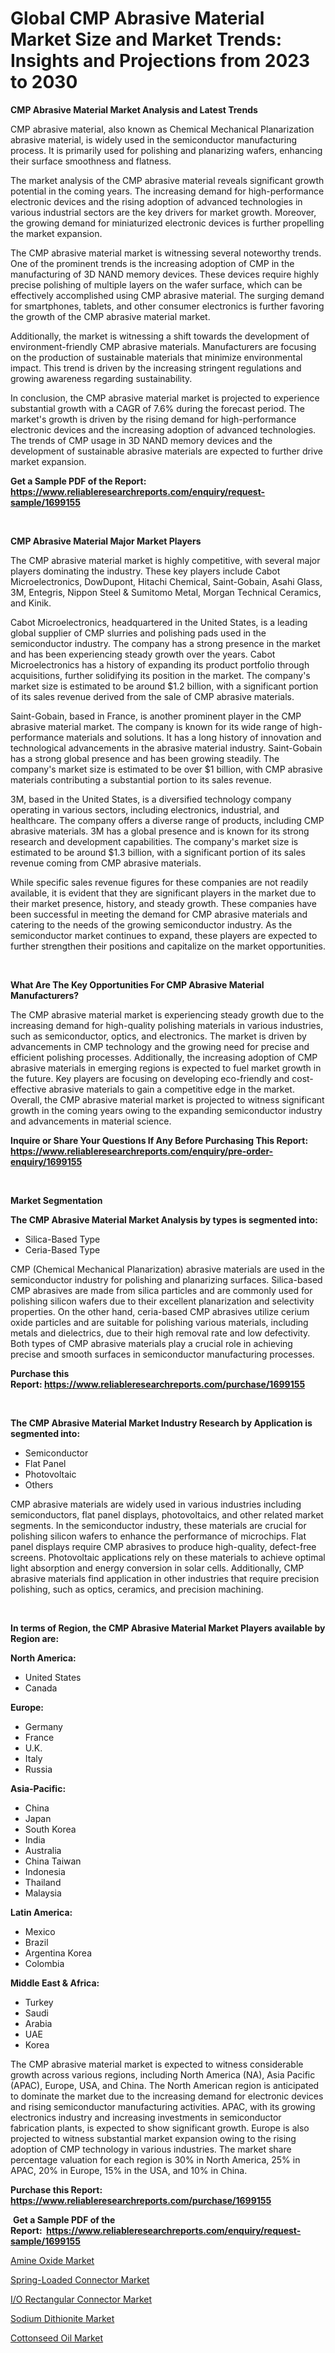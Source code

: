 <p><h1>Global CMP Abrasive Material Market Size and Market Trends: Insights and Projections from 2023 to 2030</h1></p><p><strong>CMP Abrasive Material Market Analysis and Latest Trends</strong></p>
<p><p>CMP abrasive material, also known as Chemical Mechanical Planarization abrasive material, is widely used in the semiconductor manufacturing process. It is primarily used for polishing and planarizing wafers, enhancing their surface smoothness and flatness.</p><p>The market analysis of the CMP abrasive material reveals significant growth potential in the coming years. The increasing demand for high-performance electronic devices and the rising adoption of advanced technologies in various industrial sectors are the key drivers for market growth. Moreover, the growing demand for miniaturized electronic devices is further propelling the market expansion.</p><p>The CMP abrasive material market is witnessing several noteworthy trends. One of the prominent trends is the increasing adoption of CMP in the manufacturing of 3D NAND memory devices. These devices require highly precise polishing of multiple layers on the wafer surface, which can be effectively accomplished using CMP abrasive material. The surging demand for smartphones, tablets, and other consumer electronics is further favoring the growth of the CMP abrasive material market.</p><p>Additionally, the market is witnessing a shift towards the development of environment-friendly CMP abrasive materials. Manufacturers are focusing on the production of sustainable materials that minimize environmental impact. This trend is driven by the increasing stringent regulations and growing awareness regarding sustainability.</p><p>In conclusion, the CMP abrasive material market is projected to experience substantial growth with a CAGR of 7.6% during the forecast period. The market's growth is driven by the rising demand for high-performance electronic devices and the increasing adoption of advanced technologies. The trends of CMP usage in 3D NAND memory devices and the development of sustainable abrasive materials are expected to further drive market expansion.</p></p>
<p><strong>Get a Sample PDF of the Report:&nbsp; <a href="https://www.reliableresearchreports.com/enquiry/request-sample/1699155">https://www.reliableresearchreports.com/enquiry/request-sample/1699155</a></strong></p>
<p>&nbsp;</p>
<p><strong>CMP Abrasive Material Major Market Players</strong></p>
<p><p>The CMP abrasive material market is highly competitive, with several major players dominating the industry. These key players include Cabot Microelectronics, DowDupont, Hitachi Chemical, Saint-Gobain, Asahi Glass, 3M, Entegris, Nippon Steel & Sumitomo Metal, Morgan Technical Ceramics, and Kinik.</p><p>Cabot Microelectronics, headquartered in the United States, is a leading global supplier of CMP slurries and polishing pads used in the semiconductor industry. The company has a strong presence in the market and has been experiencing steady growth over the years. Cabot Microelectronics has a history of expanding its product portfolio through acquisitions, further solidifying its position in the market. The company's market size is estimated to be around $1.2 billion, with a significant portion of its sales revenue derived from the sale of CMP abrasive materials.</p><p>Saint-Gobain, based in France, is another prominent player in the CMP abrasive material market. The company is known for its wide range of high-performance materials and solutions. It has a long history of innovation and technological advancements in the abrasive material industry. Saint-Gobain has a strong global presence and has been growing steadily. The company's market size is estimated to be over $1 billion, with CMP abrasive materials contributing a substantial portion to its sales revenue.</p><p>3M, based in the United States, is a diversified technology company operating in various sectors, including electronics, industrial, and healthcare. The company offers a diverse range of products, including CMP abrasive materials. 3M has a global presence and is known for its strong research and development capabilities. The company's market size is estimated to be around $1.3 billion, with a significant portion of its sales revenue coming from CMP abrasive materials.</p><p>While specific sales revenue figures for these companies are not readily available, it is evident that they are significant players in the market due to their market presence, history, and steady growth. These companies have been successful in meeting the demand for CMP abrasive materials and catering to the needs of the growing semiconductor industry. As the semiconductor market continues to expand, these players are expected to further strengthen their positions and capitalize on the market opportunities.</p></p>
<p>&nbsp;</p>
<p><strong>What Are The Key Opportunities For CMP Abrasive Material Manufacturers?</strong></p>
<p><p>The CMP abrasive material market is experiencing steady growth due to the increasing demand for high-quality polishing materials in various industries, such as semiconductor, optics, and electronics. The market is driven by advancements in CMP technology and the growing need for precise and efficient polishing processes. Additionally, the increasing adoption of CMP abrasive materials in emerging regions is expected to fuel market growth in the future. Key players are focusing on developing eco-friendly and cost-effective abrasive materials to gain a competitive edge in the market. Overall, the CMP abrasive material market is projected to witness significant growth in the coming years owing to the expanding semiconductor industry and advancements in material science.</p></p>
<p><strong>Inquire or Share Your Questions If Any Before Purchasing This Report: <a href="https://www.reliableresearchreports.com/enquiry/pre-order-enquiry/1699155">https://www.reliableresearchreports.com/enquiry/pre-order-enquiry/1699155</a></strong></p>
<p>&nbsp;</p>
<p><strong>Market Segmentation</strong></p>
<p><strong>The CMP Abrasive Material Market Analysis by types is segmented into:</strong></p>
<p><ul><li>Silica-Based Type</li><li>Ceria-Based Type</li></ul></p>
<p><p>CMP (Chemical Mechanical Planarization) abrasive materials are used in the semiconductor industry for polishing and planarizing surfaces. Silica-based CMP abrasives are made from silica particles and are commonly used for polishing silicon wafers due to their excellent planarization and selectivity properties. On the other hand, ceria-based CMP abrasives utilize cerium oxide particles and are suitable for polishing various materials, including metals and dielectrics, due to their high removal rate and low defectivity. Both types of CMP abrasive materials play a crucial role in achieving precise and smooth surfaces in semiconductor manufacturing processes.</p></p>
<p><strong>Purchase this Report:&nbsp;<a href="https://www.reliableresearchreports.com/purchase/1699155">https://www.reliableresearchreports.com/purchase/1699155</a></strong></p>
<p>&nbsp;</p>
<p><strong>The CMP Abrasive Material Market Industry Research by Application is segmented into:</strong></p>
<p><ul><li>Semiconductor</li><li>Flat Panel</li><li>Photovoltaic</li><li>Others</li></ul></p>
<p><p>CMP abrasive materials are widely used in various industries including semiconductors, flat panel displays, photovoltaics, and other related market segments. In the semiconductor industry, these materials are crucial for polishing silicon wafers to enhance the performance of microchips. Flat panel displays require CMP abrasives to produce high-quality, defect-free screens. Photovoltaic applications rely on these materials to achieve optimal light absorption and energy conversion in solar cells. Additionally, CMP abrasive materials find application in other industries that require precision polishing, such as optics, ceramics, and precision machining.</p></p>
<p>&nbsp;</p>
<p><strong>In terms of Region, the CMP Abrasive Material Market Players available by Region are:</strong></p>
<p>
    <p> <strong> North America: </strong>
        <ul>
            <li>United States</li>
            <li>Canada</li>
        </ul>
        </p> 
    <p> <strong> Europe: </strong>
        <ul>
            <li>Germany</li>
            <li>France</li>
            <li>U.K.</li>
            <li>Italy</li>
            <li>Russia</li>
        </ul>
        </p> 
    <p> <strong> Asia-Pacific: </strong>
        <ul>
            <li>China</li>
            <li>Japan</li>
            <li>South Korea</li>
            <li>India</li>
            <li>Australia</li>
            <li>China Taiwan</li>
            <li>Indonesia</li>
            <li>Thailand</li>
            <li>Malaysia</li>
        </ul>
        </p> 
    <p> <strong> Latin America: </strong>
        <ul>
            <li>Mexico</li>
            <li>Brazil</li>
            <li>Argentina Korea</li>
            <li>Colombia</li>
        </ul>
        </p> 
    <p> <strong> Middle East & Africa: </strong>
        <ul>
            <li>Turkey</li>
            <li>Saudi</li>
            <li>Arabia</li>
            <li>UAE</li>
            <li>Korea</li>
        </ul>
    </p>
    </p>
<p><p>The CMP abrasive material market is expected to witness considerable growth across various regions, including North America (NA), Asia Pacific (APAC), Europe, USA, and China. The North American region is anticipated to dominate the market due to the increasing demand for electronic devices and rising semiconductor manufacturing activities. APAC, with its growing electronics industry and increasing investments in semiconductor fabrication plants, is expected to show significant growth. Europe is also projected to witness substantial market expansion owing to the rising adoption of CMP technology in various industries. The market share percentage valuation for each region is 30% in North America, 25% in APAC, 20% in Europe, 15% in the USA, and 10% in China.</p></p>
<p><strong>Purchase this Report: <a href="https://www.reliableresearchreports.com/purchase/1699155">https://www.reliableresearchreports.com/purchase/1699155</a></strong></p>
<p>&nbsp;<strong>Get a Sample PDF of the Report:&nbsp;&nbsp;<a href="https://www.reliableresearchreports.com/enquiry/request-sample/1699155">https://www.reliableresearchreports.com/enquiry/request-sample/1699155</a></strong></p>
<p><strong></strong></p>
<p><p><a href="https://www.linkedin.com/pulse/amine-oxide-market-insights-players-forecast-till-2030-swift-reach-y0twf/">Amine Oxide Market</a></p><p><a href="https://medium.com/@ardithlynch1906/spring-loaded-connector-market-size-market-outlook-and-market-forecast-2023-to-2030-6371322f323a">Spring-Loaded Connector Market</a></p><p><a href="https://medium.com/@jeffrystehr/i-o-rectangular-connector-market-comprehensive-assessment-by-type-application-and-geography-93d8094493e0">I/O Rectangular Connector Market</a></p><p><a href="https://www.linkedin.com/pulse/sodium-dithionite-market-research-report-provides-thorough-qta8f/">Sodium Dithionite Market</a></p><p><a href="https://www.linkedin.com/pulse/cottonseed-oil-market-size-growth-forecast-from-2023-ze4bf/">Cottonseed Oil Market</a></p></p>